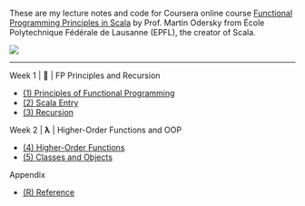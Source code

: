  
These are my lecture notes and code for Coursera online course [Functional Programming Principles in Scala](https://www.coursera.org/learn/scala-functional-programming/home/) by Prof. Martin Odersky from École Polytechnique Fédérale de Lausanne (EPFL), the creator of Scala.

![](https://purrgramming.life/wp-content/uploads/2022/03/WeChat-Screenshot_20220226230653-edited.png)

----------

Week 1 | 👋 | FP Principles and Recursion

-   [(1) Principles of Functional Programming](https://purrgramming.life/cs/programming/fp/w1/principles/)
-   [(2) Scala Entry](https://purrgramming.life/cs/programming/fp/w1/scala/)
-   [(3) Recursion](https://purrgramming.life/cs/programming/fp/w1/recursion/)

Week 2 |  **λ**  | Higher-Order Functions and OOP

-   [(4) Higher-Order Functions](https://purrgramming.life/cs/programming/fp/w2/higher-order-functions/)
-   [(5) Classes and Objects](https://purrgramming.life/cs/programming/fp/w2/5-classes-and-objects/)

Appendix

-   [(R) Reference](https://purrgramming.life/cs/programming/fp/r-reference/)
